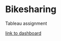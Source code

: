 # Bikesharing
Tableau assignment


[link to dashboard](https://public.tableau.com/app/profile/louis.e.martin/viz/BikeSharing_16633791860010/NYCCitibikedata)
